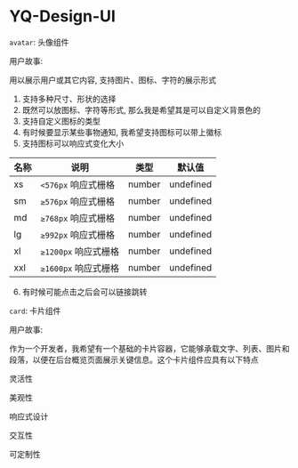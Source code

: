 # YQ-Design-UI

`avatar`: 头像组件

用户故事:

用以展示用户或其它内容, 支持图片、图标、字符的展示形式

1. 支持多种尺寸、形状的选择
2. 既然可以放图标、字符等形式, 那么我是希望其是可以自定义背景色的
3. 支持自定义图标的类型
4. 有时候要显示某些事物通知, 我希望支持图标可以带上徽标
5. 支持图标可以响应式变化大小

名称 | 说明 | 类型 | 默认值
-- | -- | -- | --
xs | `<576px` 响应式栅格 | number | undefined
sm | `≥576px` 响应式栅格 | number | undefined
md | `≥768px` 响应式栅格 | number | undefined
lg | `≥992px` 响应式栅格 | number | undefined
xl | `≥1200px` 响应式栅格 | number | undefined
xxl | `≥1600px` 响应式栅格 | number | undefined

6. 有时候可能点击之后会可以链接跳转

`card`: 卡片组件

用户故事:  

作为一个开发者，我希望有一个基础的卡片容器，它能够承载文字、列表、图片和段落，以便在后台概览页面展示关键信息。这个卡片组件应具有以下特点

灵活性

美观性

响应式设计

交互性

可定制性